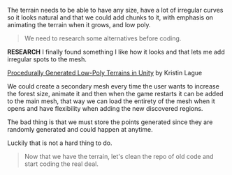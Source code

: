 The terrain needs to be able to have any size, have a lot of irregular curves so it looks natural and that we could add chunks to it, with emphasis on animating the terrain when it grows, and low poly.

> We need to research some alternatives before coding.

**RESEARCH**
I finally found something I like how it looks and that lets me add irregular spots to the mesh.

[Procedurally Generated Low-Poly Terrains in Unity](https://www.youtube.com/watch?v=sRn8TL3EKDU) by Kristin Lague

 We could create a secondary mesh every time the user wants to increase the forest size, animate it and then when the game restarts it can be added to the main mesh, that way we can load the entirety of the mesh when it opens and have flexibility when adding the new discovered regions.

The bad thing is that we must store the points generated since they are randomly generated and could happen at anytime.

Luckily that is not a hard thing to do.

> Now that we have the terrain, let's clean the repo of old code and start coding the real deal.